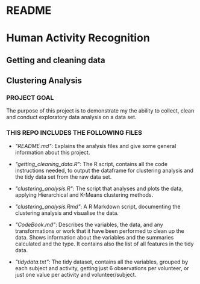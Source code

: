 # **README**

# Human Activity Recognition
## Getting and cleaning data 
## Clustering Analysis

### PROJECT GOAL

The purpose of this project is to demonstrate my the ability to collect, clean and conduct exploratory data analysis on a data set.

### THIS REPO INCLUDES THE FOLLOWING FILES

* *"README.md"*: Explains the analysis files and give some general information about this project.

* *"getting_cleaning_data.R"*: The R script, contains all the code instructions needed, to output the dataframe for clustering analysis and the tidy data set from the raw data set.

* *"clustering_analysis.R"*: The script that analyses and plots the data, applying Hierarchical and K-Means clustering methods.

* *"clustering_analysis.Rmd"*: A R Markdown script, documenting the clustering analysis and visualise the data.

* *"CodeBook.md"*: Describes the variables, the data, and any transformations or work that it have been performed to clean up the data. Shows information about the variables and the summaries calculated and the type. It contains also the list of all features in the tidy data.

* *"tidydata.txt"*: The tidy dataset, contains all the variables, grouped by each subject and activity, getting just 6 observations per volunteer, or just one value per activity and volunteer/subject.

